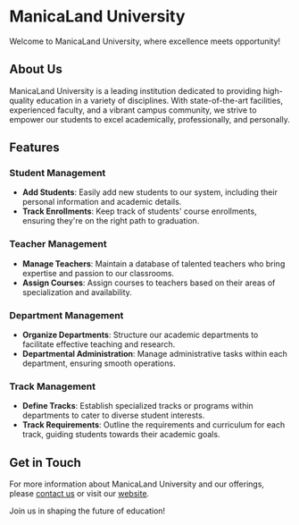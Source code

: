 # ManicaLand University

Welcome to ManicaLand University, where excellence meets opportunity!

## About Us

ManicaLand University is a leading institution dedicated to providing high-quality education in a variety of disciplines. With state-of-the-art facilities, experienced faculty, and a vibrant campus community, we strive to empower our students to excel academically, professionally, and personally.

## Features

### Student Management
- **Add Students**: Easily add new students to our system, including their personal information and academic details.
- **Track Enrollments**: Keep track of students' course enrollments, ensuring they're on the right path to graduation.

### Teacher Management
- **Manage Teachers**: Maintain a database of talented teachers who bring expertise and passion to our classrooms.
- **Assign Courses**: Assign courses to teachers based on their areas of specialization and availability.

### Department Management
- **Organize Departments**: Structure our academic departments to facilitate effective teaching and research.
- **Departmental Administration**: Manage administrative tasks within each department, ensuring smooth operations.

### Track Management
- **Define Tracks**: Establish specialized tracks or programs within departments to cater to diverse student interests.
- **Track Requirements**: Outline the requirements and curriculum for each track, guiding students towards their academic goals.

## Get in Touch

For more information about ManicaLand University and our offerings, please [contact us](mailto:info@manicaland.edu) or visit our [website](https://www.manicaland.edu).

Join us in shaping the future of education!
